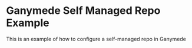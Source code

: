 # Ganymede Self Managed Repo Example
This is an example of how to configure a self-managed repo in Ganymede

